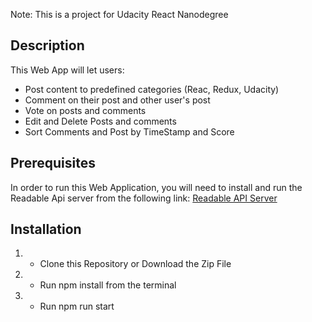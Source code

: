 Note: This is a project for Udacity React Nanodegree

## Description

This Web App will let users:
- Post content to predefined categories (Reac, Redux, Udacity)
- Comment on their post and other user's post
- Vote on posts and comments
- Edit and Delete Posts and comments
- Sort Comments and Post by TimeStamp and Score

## Prerequisites

  In order to run this Web Application, you will need to install and run the Readable Api server from the following link:
    [Readable API Server](https://github.com/kingmxiii/udacity-readable-api)

## Installation

1. - Clone this Repository or Download the Zip File
1. - Run npm install from the terminal
1. - Run npm run start

